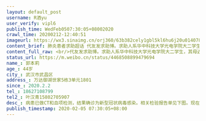 ```yaml
---
layout: default_post
username: R酒yu
user_verify: vipl6
publish_time: WedFeb0507:30:05+08002020
crawl_time: 20200212-12:40:51
imageurl: https://wx3.sinaimg.cn/orj360/63b382cely1gbl5kl6hu6j20u014078e.jpg,https://wx4.sinaimg.cn/orj360/63b382cely1gbl5km8wg1j21120rs419.jpg
content_brief: 肺炎患者求助超话 代友发求助博。求助人系华中科技大学光电学院大二学生，其母近日确诊新型冠状病毒，现向社会求助医院床位🙏🙏🙏【姓名】郭本莉【年龄】44岁【所在城市】武汉市武昌区【所在小区、社区】万达御湖世家5栋3单元1801【患病时间】2020.2.2【联系方式】18627108799【其他 ...全文
content_full_raw: <br/>代友发求助博。求助人系华中科技大学光电学院大二学生，其母近日确诊新型冠状病毒，现向社会求助医院床位🙏🙏🙏<br/>【姓名】郭本莉<br/>【年龄】44岁<br/>【所在城市】武汉市武昌区<br/>【所在小区、社区】万达御湖世家5栋3单元1801<br/>【患病时间】2020.2.2<br/>【联系方式】18627108799<br/>【其他紧急联系人】叶汉青15802705907<br/>【病情描述】<br/>病患已做CT和血项检测，结果确诊为新型冠状病毒感染。相关检验报告单见下图。<br/>现在已经双肺感染，呼吸困难，现在就需要送到医院吸氧、住院，接受治疗🙏<br/><br/>多家杂志、报社的求助信息已填。<br/>望社会关注！！
status_url: https://m.weibo.cn/status/4468508899479694
name_: 郭本莉
age_: 44岁
city_: 武汉市武昌区
address_: 万达御湖世家5栋3单元1801
since_: 2020.2.2
tel_: 18627108799
tel2_: 叶汉青15802705907
desc_: 病患已做CT和血项检测，结果确诊为新型冠状病毒感染。相关检验报告单见下图。现在已经双肺感染，呼吸困难，现在就需要送到医院吸氧、住院，接受治疗🙏多家杂志、报社的求助信息已填。望社会关注！！
publish_timestamp: 2020-02-05 07:30:05+08:00
---
```

